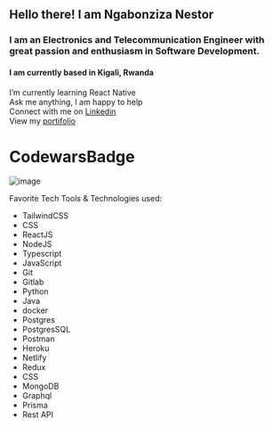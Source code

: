 ## Hello there! I am **Ngabonziza Nestor**

### I am an Electronics and Telecommunication Engineer with great passion and enthusiasm in  Software Development.<br> 
#### I am currently based in Kigali, Rwanda <br>

  I’m currently learning React Native <br>
  Ask me anything, I am happy to help <br>
  Connect with me on [Linkedin](https://www.linkedin.com/in/nestor-ngabonziza-5a6767155/) <br>
  View my [portifolio](https://portifolio-nnesta.vercel.app/)<br>
  # CodewarsBadge
 ![image](https://www.codewars.com/users/Ngabonziza/badges/large)

Favorite Tech Tools & Technologies used:
- TailwindCSS
- CSS
- ReactJS
- NodeJS
- Typescript
- JavaScript
- Git
- Gitlab
- Python
- Java
- docker
- Postgres
- PostgresSQL
- Postman
- Heroku
- Netlify
- Redux
- CSS
- MongoDB
- Graphql
- Prisma
- Rest API

